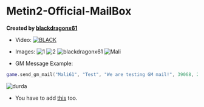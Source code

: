 # Metin2-Official-MailBox

**Created by [blackdragonx61](https://metin2.dev/board/profile/14335-mali/)**

* Video:
[![BLACK](https://img.youtube.com/vi/GCxw7Eou82c/maxresdefault.jpg)](https://youtu.be/GCxw7Eou82c)

* Images:
![1](https://user-images.githubusercontent.com/33325253/132902160-cde7cea1-90e8-4da4-9996-9ea5ea00a22a.jpg)
![2](https://user-images.githubusercontent.com/33325253/132902173-68a63a53-2cae-483b-bb72-29997a28cb11.jpg)
![blackdragonx61](https://user-images.githubusercontent.com/33325253/132902224-3682cbeb-fea3-4d0f-bd2f-b9a52afc8855.jpg)
![Mali](https://user-images.githubusercontent.com/33325253/132949217-d3c32169-8e69-4300-89e5-0a4a10758280.png)

- GM Message Example:
```lua
game.send_gm_mail("Mali61", "Test", "We are testing GM mail!", 39068, 25, 1461, 61)
```

![durda](https://user-images.githubusercontent.com/33325253/133398495-f372c11a-df66-43a8-8a33-17390c3fdc81.jpg)


* You have to add [this](https://metin2.dev/board/topic/15220-gf-like-inventory-slot-marking-system/) too.
